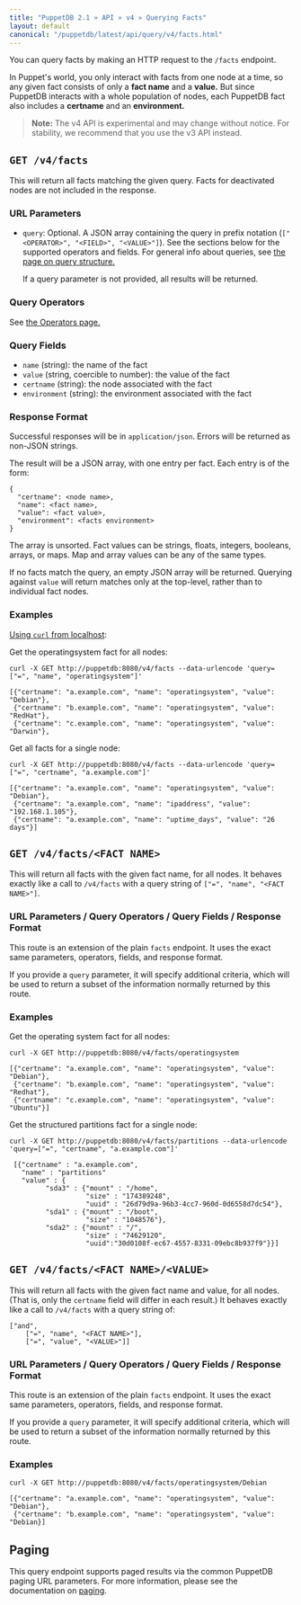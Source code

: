 ```yaml
---
title: "PuppetDB 2.1 » API » v4 » Querying Facts"
layout: default
canonical: "/puppetdb/latest/api/query/v4/facts.html"
---
```


[curl]: ../curl.html#using-curl-from-localhost-non-sslhttp
[paging]: ./paging.html
[query]: ./query.html

You can query facts by making an HTTP request to the `/facts` endpoint.

In Puppet's world, you only interact with facts from one node at a time, so any given fact consists of only a **fact name** and a **value.** But since PuppetDB interacts with a whole population of nodes, each PuppetDB fact also includes a **certname** and an **environment.**

> **Note:** The v4 API is experimental and may change without notice. For stability, we recommend that you use the v3 API instead.


## `GET /v4/facts`

This will return all facts matching the given query. Facts for
deactivated nodes are not included in the response.

### URL Parameters

* `query`: Optional. A JSON array containing the query in prefix notation (`["<OPERATOR>", "<FIELD>", "<VALUE>"]`). See the sections below for the supported operators and fields. For general info about queries, see [the page on query structure.][query]

    If a query parameter is not provided, all results will be returned.

### Query Operators

See [the Operators page.](./operators.html)

### Query Fields

* `name` (string): the name of the fact
* `value` (string, coercible to number): the value of the fact
* `certname` (string): the node associated with the fact
* `environment` (string): the environment associated with the fact

### Response Format

Successful responses will be in `application/json`. Errors will be returned as
non-JSON strings.

The result will be a JSON array, with one entry per fact. Each entry is of the form:

    {
      "certname": <node name>,
      "name": <fact name>,
      "value": <fact value>,
      "environment": <facts environment>
    }

The array is unsorted. Fact values can be strings, floats, integers, booleans,
arrays, or maps. Map and array values can be any of the same types.

If no facts match the query, an empty JSON array will be returned. Querying
against `value` will return matches only at the top-level, rather than to
individual fact nodes.

### Examples

[Using `curl` from localhost][curl]:

Get the operatingsystem fact for all nodes:

    curl -X GET http://puppetdb:8080/v4/facts --data-urlencode 'query=["=", "name", "operatingsystem"]'

    [{"certname": "a.example.com", "name": "operatingsystem", "value": "Debian"},
     {"certname": "b.example.com", "name": "operatingsystem", "value": "RedHat"},
     {"certname": "c.example.com", "name": "operatingsystem", "value": "Darwin"},

Get all facts for a single node:

    curl -X GET http://puppetdb:8080/v4/facts --data-urlencode 'query=["=", "certname", "a.example.com"]'

    [{"certname": "a.example.com", "name": "operatingsystem", "value": "Debian"},
     {"certname": "a.example.com", "name": "ipaddress", "value": "192.168.1.105"},
     {"certname": "a.example.com", "name": "uptime_days", "value": "26 days"}]

## `GET /v4/facts/<FACT NAME>`

This will return all facts with the given fact name, for all nodes. It behaves exactly like a call to `/v4/facts` with a query string of `["=", "name", "<FACT NAME>"]`.

### URL Parameters / Query Operators / Query Fields / Response Format

This route is an extension of the plain `facts` endpoint. It uses the exact same parameters, operators, fields, and response format.

If you provide a `query` parameter, it will specify additional criteria, which will be
used to return a subset of the information normally returned by
this route.

### Examples

Get the operating system fact for all nodes:

    curl -X GET http://puppetdb:8080/v4/facts/operatingsystem

    [{"certname": "a.example.com", "name": "operatingsystem", "value": "Debian"},
     {"certname": "b.example.com", "name": "operatingsystem", "value": "Redhat"},
     {"certname": "c.example.com", "name": "operatingsystem", "value": "Ubuntu"}]

Get the structured partitions fact for a single node:

    curl -X GET http://puppetdb:8080/v4/facts/partitions --data-urlencode 'query=["=", "certname", "a.example.com"]'

     [{"certname" : "a.example.com",
       "name" : "partitions"
       "value" : {
             "sda3" : {"mount" : "/home",
                       "size" : "174389248",
                       "uuid" : "26d79d9a-96b3-4cc7-960d-0d6558d7dc54"},
             "sda1" : {"mount" : "/boot",
                       "size" : "1048576"},
             "sda2" : {"mount" : "/",
                       "size" : "74629120",
                       "uuid":"30d0108f-ec67-4557-8331-09ebc8b937f9"}}]


## `GET /v4/facts/<FACT NAME>/<VALUE>`

This will return all facts with the given fact name and
value, for all nodes. (That is, only the `certname` field will differ in each result.) It behaves exactly like a call to `/v4/facts` with a query string of:

    ["and",
        ["=", "name", "<FACT NAME>"],
        ["=", "value", "<VALUE>"]]

### URL Parameters / Query Operators / Query Fields / Response Format

This route is an extension of the plain `facts` endpoint. It uses the exact same parameters, operators, fields, and response format.

If you provide a `query` parameter, it will specify additional criteria, which will be
used to return a subset of the information normally returned by
this route.

### Examples

    curl -X GET http://puppetdb:8080/v4/facts/operatingsystem/Debian

    [{"certname": "a.example.com", "name": "operatingsystem", "value": "Debian"},
     {"certname": "b.example.com", "name": "operatingsystem", "value": "Debian}]

## Paging

This query endpoint supports paged results via the common PuppetDB paging
URL parameters.  For more information, please see the documentation
on [paging][paging].

